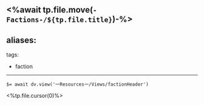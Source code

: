<%await tp.file.move(`-Factions-/${tp.file.title}`)-%>
---
aliases:
  - 
tags:
  - faction
---

`$= await dv.view('一Resources一/Views/factionHeader')`

<%tp.file.cursor(0)%>